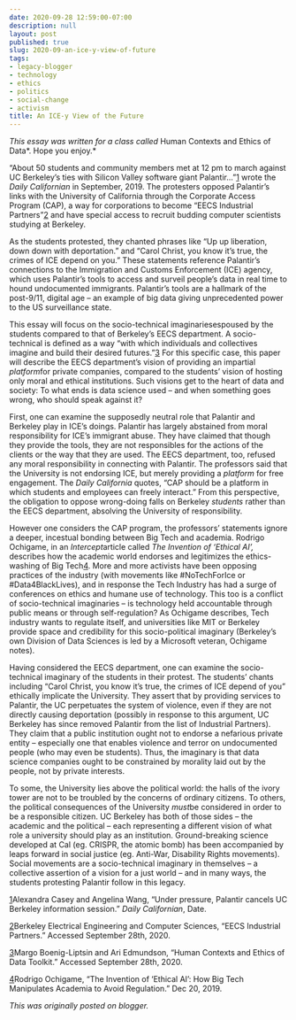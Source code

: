 ```yaml
---
date: 2020-09-28 12:59:00-07:00
description: null
layout: post
published: true
slug: 2020-09-an-ice-y-view-of-future
tags:
- legacy-blogger
- technology
- ethics
- politics
- social-change
- activism
title: An ICE-y View of the Future
---
```




*This essay was written for a class called* Human Contexts and Ethics of Data*. Hope you enjoy.*

“About 50 students and community members met at 12 pm to march
against UC Berkeley’s ties with Silicon Valley software giant
Palantir...”[1](#sdfootnote1sym)
wrote the *Daily Californian* in September, 2019. The protesters
opposed Palantir’s links with the University of California through
the Corporate Access Program (CAP), a way for corporations to become
“EECS Industrial Partners”[2](#sdfootnote2sym)
and have special access to recruit budding computer scientists
studying at Berkeley.

As the students protested, they chanted phrases like “Up up
liberation, down down with deportation.” and “Carol Christ, you
know it’s true, the crimes of ICE depend on you.” These
statements reference Palantir’s connections to the Immigration and
Customs Enforcement (ICE) agency, which uses Palantir’s tools to
access and surveil people’s data in real time to hound undocumented
immigrants. Palantir’s tools are a hallmark of the post-9/11,
digital age – an example of big data giving unprecedented power to
the US surveillance state.

This essay will focus on the socio-technical
imaginariesespoused
by the students compared
to that of Berkeley’s EECS
department. A socio-technical
is defined as a way “with
which individuals and collectives imagine and build their desired
futures.”[3](#sdfootnote3sym)
For this specific case, this
paper will describe the EECS
department’s vision of providing
an impartial *platform*for private companies, compared
to the students’ vision of
hosting only
moral and ethical
institutions. Such
visions get to the heart of
data and society: To what
ends is
data science
used – and when
something goes wrong, who
should speak against it?

 First,
one can examine the supposedly neutral role
that Palantir and Berkeley play in ICE’s doings. Palantir
has largely abstained from
moral responsibility for ICE’s immigrant abuse.
They have claimed that though
they provide the
tools, they are not
responsibles for the actions of the clients or the way that they are
used. The
EECS department, too, refused
any moral responsibility in connecting with Palantir. The
professors said that
the University is not
endorsing ICE, but merely providing a *platform* for
free engagement. The *Daily
California* quotes, “CAP
should be a platform in which students and employees can freely
interact.” From this
perspective, the
obligation
to oppose
wrong-doing falls on Berkeley *students* rather
than the EECS department,
absolving the University of
responsibility.

 However
one considers the CAP
program, the
professors’ statements ignore a deeper,
incestual bonding between Big Tech and academia. 
Rodrigo
Ochigame, in an *Intercept*article
called *The
Invention of ‘Ethical AI’,* describes
how the academic
world endorses
and
legitimizes the
ethics-washing
of Big Tech[4](#sdfootnote4sym).
More
and more activists have been opposing
practices
of the industry (with
movements like #NoTechForIce or #Data4BlackLives),
and
in response the
Tech Industry
has
had a surge of conferences on ethics and humane use of technology.
This
too is a conflict of socio-technical imaginaries – is
technology held accountable through public means or
through self-regulation? As Ochigame describes, Tech
industry
wants to regulate itself, and
universities like MIT or Berkeley provide space and credibility for
this socio-political imaginary (Berkeley’s own Division of Data
Sciences is led by a Microsoft veteran, Ochigame notes). 

 Having
considered the EECS department,
one
can examine
the socio-technical
imaginary of the students in their protest. The
students’
chants including
“Carol
Christ,
you know it’s true, the
crimes of ICE depend of you” ethically
implicate
the University.
They
assert
that by
providing
services
to Palantir, the
UC
perpetuates
the system of violence, even
if they are
not directly causing deportation
(possibly
in response to this argument, UC
Berkeley has since removed
Palantir
from the list of Industrial Partners). They
claim that a
public institution
ought
not to endorse
a nefarious
private
entity – especially
one that
enables
violence and
terror
on
undocumented people
(who
may even be students).
Thus,
the imaginary is that data science companies ought to be constrained
by morality
laid
out by the people, not by
private
interests.

 To
some, the University lies
above the political world: the
halls of the ivory tower are not to be troubled by the
concerns
of ordinary citizens.
To
others, the political consequences of the University *must*be
considered
in order to be a responsible citizen. UC
Berkeley has both of those sides
– the academic and the political – each
representing a different vision
of what role a university should play as an institution.
Ground-breaking
science developed at Cal (eg.
CRISPR, the
atomic bomb) has been accompanied by leaps
forward in social justice
(eg.
Anti-War,
Disability Rights movements).
Social
movements are a socio-technical imaginary in themselves – a
collective assertion of a vision for a just world – and
in many ways, the students protesting Palantir follow
in
this legacy.

[1](#sdfootnote1anc)Alexandra
Casey and Angelina Wang, “Under
pressure, Palantir cancels UC Berkeley information session.”
*Daily Californian*, Date.


[2](#sdfootnote2anc)Berkeley
Electrical Engineering and Computer Sciences, “EECS Industrial
Partners.” Accessed September 28th, 2020.


[3](#sdfootnote3anc)Margo
Boenig-Liptsin and Ari Edmundson, “Human Contexts and Ethics of
Data Toolkit.” Accessed September 28th, 2020.


[4](#sdfootnote4anc)Rodrigo
Ochigame, “The Invention of ‘Ethical AI’: How Big Tech
Manipulates Academia to Avoid Regulation.” Dec 20, 2019.

*This was originally posted on blogger.*
